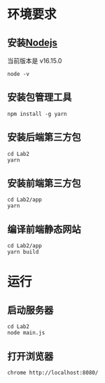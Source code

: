 # 环境要求

## 安装[Nodejs](https://nodejs.org/en/)

当前版本是 v16.15.0

```shell
node -v
```

## 安装包管理工具

```shell
npm install -g yarn
```

## 安装后端第三方包

```shell
cd Lab2
yarn
```

## 安装前端第三方包

```shell
cd Lab2/app
yarn
```

## 编译前端静态网站

```shell
cd Lab2/app
yarn build
```

# 运行

## 启动服务器

```shell
cd Lab2
node main.js
```

## 打开浏览器

```shell
chrome http://localhost:8080/
```
